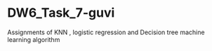 # DW6_Task_7-guvi
Assignments of KNN , logistic regression and Decision tree machine learning algorithm
